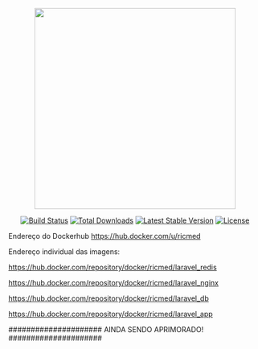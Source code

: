 <p align="center"><a href="https://laravel.com" target="_blank"><img src="https://raw.githubusercontent.com/laravel/art/master/logo-lockup/5%20SVG/2%20CMYK/1%20Full%20Color/laravel-logolockup-cmyk-red.svg" width="400"></a></p>

<p align="center">
<a href="https://travis-ci.org/laravel/framework"><img src="https://travis-ci.org/laravel/framework.svg" alt="Build Status"></a>
<a href="https://packagist.org/packages/laravel/framework"><img src="https://img.shields.io/packagist/dt/laravel/framework" alt="Total Downloads"></a>
<a href="https://packagist.org/packages/laravel/framework"><img src="https://img.shields.io/packagist/v/laravel/framework" alt="Latest Stable Version"></a>
<a href="https://packagist.org/packages/laravel/framework"><img src="https://img.shields.io/packagist/l/laravel/framework" alt="License"></a>
</p>

Endereço do Dockerhub
https://hub.docker.com/u/ricmed

Endereço individual das imagens:

https://hub.docker.com/repository/docker/ricmed/laravel_redis

https://hub.docker.com/repository/docker/ricmed/laravel_nginx

https://hub.docker.com/repository/docker/ricmed/laravel_db

https://hub.docker.com/repository/docker/ricmed/laravel_app


##################### AINDA SENDO APRIMORADO! #####################
